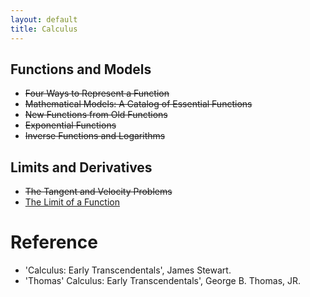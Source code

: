 ```yaml
---
layout: default
title: Calculus
---
```


## Functions and Models

- ~~Four Ways to Represent a Function~~
- ~~Mathematical Models: A Catalog of Essential Functions~~
- ~~New Functions from Old Functions~~
- ~~Exponential Functions~~
- ~~Inverse Functions and Logarithms~~

## Limits and Derivatives

- ~~The Tangent and Velocity Problems~~
- [The Limit of a Function](./2/2.md)



# Reference

- 'Calculus: Early Transcendentals', James Stewart.
- 'Thomas' Calculus: Early Transcendentals', George B. Thomas, JR.